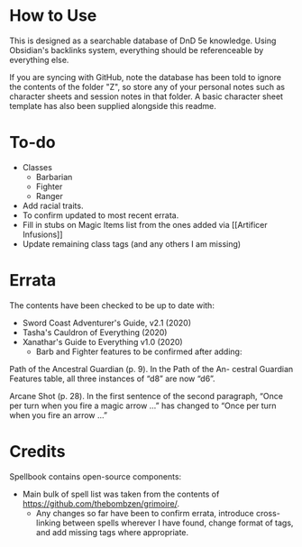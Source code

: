 # How to Use
This is designed as a searchable database of DnD 5e knowledge. Using Obsidian's backlinks system, everything should be referenceable by everything else.

If you are syncing with GitHub, note the database has been told to ignore the contents of the folder "Z", so store any of your personal notes such as character sheets and session notes in that folder. A basic character sheet template has also been supplied alongside this readme.

# To-do
- Classes
	- Barbarian
	- Fighter
	- Ranger
- Add racial traits.
- To confirm updated to most recent errata.
- Fill in stubs on Magic Items list from the ones added via [[Artificer Infusions]]
- Update remaining class tags (and any others I am missing)

# Errata
The contents have been checked to be up to date with:

- Sword Coast Adventurer's Guide, v2.1 (2020)
- Tasha's Cauldron of Everything (2020)
- Xanathar's Guide to Everything v1.0 (2020)
	- Barb and Fighter features to be confirmed after adding:


Path of the Ancestral Guardian (p. 9). In the Path of the An- cestral Guardian Features table, all three instances of “d8” are now “d6”.

Arcane Shot (p. 28). In the first sentence of the second paragraph, “Once per turn when you fire a magic arrow ...” has changed to “Once per turn when you fire an arrow ...”

# Credits

Spellbook contains open-source components:
- Main bulk of spell list was taken from the contents of https://github.com/thebombzen/grimoire/. 
	- Any changes so far have been to confirm errata, introduce cross-linking between spells wherever I have found, change format of tags, and add missing tags where appropriate.